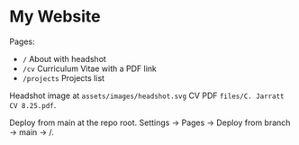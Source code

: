 # My Website

Pages:
- `/` About with headshot
- `/cv` Curriculum Vitae with a PDF link
- `/projects` Projects list

Headshot image at `assets/images/headshot.svg`
CV PDF `files/C. Jarratt CV 8.25.pdf`.

Deploy from main at the repo root. Settings → Pages → Deploy from branch → main → /.

